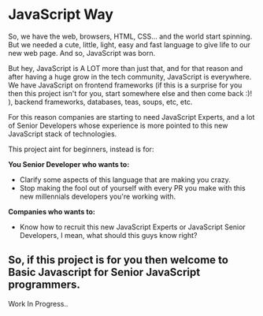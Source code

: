 # JavaScript Way

So, we have the web, browsers, HTML, CSS... and the world start spinning. But we needed a cute, little, light, easy and fast language to give life to our new web page. And so, JavaScript was born.

But hey, JavaScript is A LOT more than just that, and for that reason and after having a huge grow in the tech community, JavaScript is everywhere. We have JavaScript on frontend frameworks (if this is a surprise for you then this project isn't for you, start somewhere else and then come back :)! ), backend frameworks, databases, teas, soups, etc, etc.

For this reason companies are starting to need JavaScript Experts, and a lot of Senior Developers whose experience is more pointed to this new JavaScript stack of technologies.

This project aint for beginners, instead is for:

**You Senior Developer who wants to:**
- Clarify some aspects of this language that are making you crazy.
- Stop making the fool out of yourself with every PR you make with this new millennials developers you're working with.

**Companies who wants to:**
- Know how to recruit this new JavaScript Experts or JavaScript Senior Developers, I mean, what should this guys know right?

So, if this project is for you then welcome to
Basic Javascript for Senior JavaScript programmers.
------

Work In Progress..
